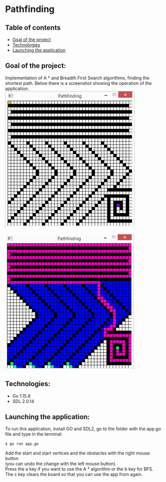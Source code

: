 # Pathfinding
## Table of contents
* [Goal of the project](#goal-of-the-project)
* [Technologies](#technologies)
* [Launching the application](#launching-the-application)
## Goal of the project:
Implementation of A * and Breadth First Search algorithms, finding the shortest path.
Below there is a screenshot showing the operation of the application.<br>
![State of the application before the algorithm was executed.](./Pathfinding/results/before.png) <br><br>
![State of the application after the algorithm was executed.](./Pathfinding/results/after.png)
## Technologies:
* Go 1.15.8<br>
* SDL 2.0.14<br>
## Launching the application:
To run this application, install GO and SDL2, go to the folder with the app.go file and type in the terminal:<br>
```
$ go run app.go
```
Add the start and start vertices and the obstacles with the right mouse button<br>
(you can undo the change with the left mouse button).<br>
Press the a key if you want to use the A * algorithm or the b key for BFS.<br>
The c key clears the board so that you can use the app from again.
